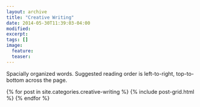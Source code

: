 ```yaml
---
layout: archive
title: "Creative Writing"
date: 2014-05-30T11:39:03-04:00
modified:
excerpt: 
tags: []
image:
  feature: 
  teaser: 
---
```

Spacially organized words.  Suggested reading order is left-to-right, top-to-bottom across the page.  

<div class="tiles">
{% for post in site.categories.creative-writing %}
  {% include post-grid.html %}
{% endfor %}
</div><!-- /.tiles -->
